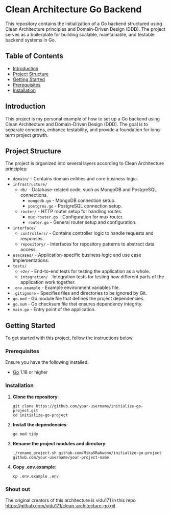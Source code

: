# Clean Architecture Go Backend

This repository contains the initialization of a Go backend structured using Clean Architecture principles and Domain-Driven Design (DDD). The project serves as a boilerplate for building scalable, maintainable, and testable backend systems in Go.

## Table of Contents

- [Introduction](#introduction)
- [Project Structure](#project-structure)
- [Getting Started](#getting-started)
- [Prerequisites](#prerequisites)
- [Installation](#installation)

## Introduction

This project is my personal example of how to set up a Go backend using Clean Architecture and Domain-Driven Design (DDD). The goal is to separate concerns, enhance testability, and provide a foundation for long-term project growth.

## Project Structure

The project is organized into several layers according to Clean Architecture principles:

- `domain/` - Contains domain entities and core business logic.
- `infrastructure/`
  - `db/` - Database-related code, such as MongoDB and PostgreSQL connections.
    - `mongodb.go` - MongoDB connection setup.
    - `postgres.go` - PostgreSQL connection setup.
  - `router/` - HTTP router setup for handling routes.
    - `mux-router.go` - Configuration for mux router.
    - `router.go` - General router setup and configuration.
- `interface/`
  - `controllers/` - Contains controller logic to handle requests and responses.
  - `repository/` - Interfaces for repository patterns to abstract data access.
- `usecases/` - Application-specific business logic and use case implementations.
- `tests/`
  - `e2e/` - End-to-end tests for testing the application as a whole.
  - `integration/` - Integration tests for testing how different parts of the application work together.
- `.env.example` - Example environment variables file.
- `.gitignore` - Specifies files and directories to be ignored by Git.
- `go.mod` - Go module file that defines the project dependencies.
- `go.sum` - Go checksum file that ensures dependency integrity.
- `main.go` - Entry point of the application.

## Getting Started

To get started with this project, follow the instructions below.

### Prerequisites

Ensure you have the following installed:

- [Go](https://golang.org/dl/) 1.18 or higher

### Installation

1. **Clone the repository**:

   ```
   git clone https://github.com/your-username/initialize-go-project.git
   cd initialize-go-project
   ```

2. **Install the dependencies**:
    ```
   go mod tidy
   ```

3. **Rename the project modules and directory**:
    ```
   ./rename_project.sh github.com/MikaSRahwono/initialize-go-project github.com/your-username/your-project-name
   ```

4. **Copy .env.example**:
    ```
   cp .env.example .env
   ```

### Shout out

The original creators of this architecture is vidu171 in this repo
https://github.com/vidu171/clean-architecture-go.git